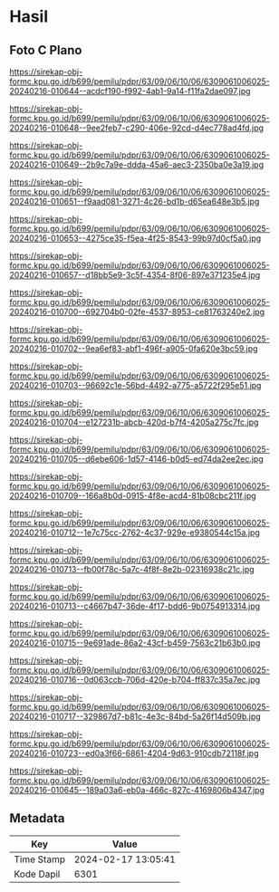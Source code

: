 # Hasil

## Foto C Plano

https://sirekap-obj-formc.kpu.go.id/b699/pemilu/pdpr/63/09/06/10/06/6309061006025-20240216-010644--acdcf190-f992-4ab1-9a14-f11fa2dae097.jpg

https://sirekap-obj-formc.kpu.go.id/b699/pemilu/pdpr/63/09/06/10/06/6309061006025-20240216-010648--9ee2feb7-c290-406e-92cd-d4ec778ad4fd.jpg

https://sirekap-obj-formc.kpu.go.id/b699/pemilu/pdpr/63/09/06/10/06/6309061006025-20240216-010649--2b9c7a9e-ddda-45a6-aec3-2350ba0e3a19.jpg

https://sirekap-obj-formc.kpu.go.id/b699/pemilu/pdpr/63/09/06/10/06/6309061006025-20240216-010651--f9aad081-3271-4c26-bd1b-d65ea648e3b5.jpg

https://sirekap-obj-formc.kpu.go.id/b699/pemilu/pdpr/63/09/06/10/06/6309061006025-20240216-010653--4275ce35-f5ea-4f25-8543-99b97d0cf5a0.jpg

https://sirekap-obj-formc.kpu.go.id/b699/pemilu/pdpr/63/09/06/10/06/6309061006025-20240216-010657--d18bb5e9-3c5f-4354-8f06-897e371235e4.jpg

https://sirekap-obj-formc.kpu.go.id/b699/pemilu/pdpr/63/09/06/10/06/6309061006025-20240216-010700--692704b0-02fe-4537-8953-ce81763240e2.jpg

https://sirekap-obj-formc.kpu.go.id/b699/pemilu/pdpr/63/09/06/10/06/6309061006025-20240216-010702--9ea6ef83-abf1-496f-a905-0fa620e3bc59.jpg

https://sirekap-obj-formc.kpu.go.id/b699/pemilu/pdpr/63/09/06/10/06/6309061006025-20240216-010703--96692c1e-56bd-4492-a775-a5722f295e51.jpg

https://sirekap-obj-formc.kpu.go.id/b699/pemilu/pdpr/63/09/06/10/06/6309061006025-20240216-010704--e127231b-abcb-420d-b7f4-4205a275c7fc.jpg

https://sirekap-obj-formc.kpu.go.id/b699/pemilu/pdpr/63/09/06/10/06/6309061006025-20240216-010705--d6ebe606-1d57-4146-b0d5-ed74da2ee2ec.jpg

https://sirekap-obj-formc.kpu.go.id/b699/pemilu/pdpr/63/09/06/10/06/6309061006025-20240216-010709--166a8b0d-0915-4f8e-acd4-81b08cbc211f.jpg

https://sirekap-obj-formc.kpu.go.id/b699/pemilu/pdpr/63/09/06/10/06/6309061006025-20240216-010712--1e7c75cc-2762-4c37-929e-e9380544c15a.jpg

https://sirekap-obj-formc.kpu.go.id/b699/pemilu/pdpr/63/09/06/10/06/6309061006025-20240216-010713--fb00f78c-5a7c-4f8f-8e2b-02316938c21c.jpg

https://sirekap-obj-formc.kpu.go.id/b699/pemilu/pdpr/63/09/06/10/06/6309061006025-20240216-010713--c4667b47-36de-4f17-bdd6-9b0754913314.jpg

https://sirekap-obj-formc.kpu.go.id/b699/pemilu/pdpr/63/09/06/10/06/6309061006025-20240216-010715--9e691ade-86a2-43cf-b459-7563c21b63b0.jpg

https://sirekap-obj-formc.kpu.go.id/b699/pemilu/pdpr/63/09/06/10/06/6309061006025-20240216-010716--0d063ccb-706d-420e-b704-ff837c35a7ec.jpg

https://sirekap-obj-formc.kpu.go.id/b699/pemilu/pdpr/63/09/06/10/06/6309061006025-20240216-010717--329867d7-b81c-4e3c-84bd-5a26f14d509b.jpg

https://sirekap-obj-formc.kpu.go.id/b699/pemilu/pdpr/63/09/06/10/06/6309061006025-20240216-010723--ed0a3f66-6861-4204-9d63-910cdb72118f.jpg

https://sirekap-obj-formc.kpu.go.id/b699/pemilu/pdpr/63/09/06/10/06/6309061006025-20240216-010645--189a03a6-eb0a-466c-827c-4169806b4347.jpg


## Metadata

| Key        | Value               |
| ---------- | ------------------- |
| Time Stamp | 2024-02-17 13:05:41 |
| Kode Dapil | 6301                |



